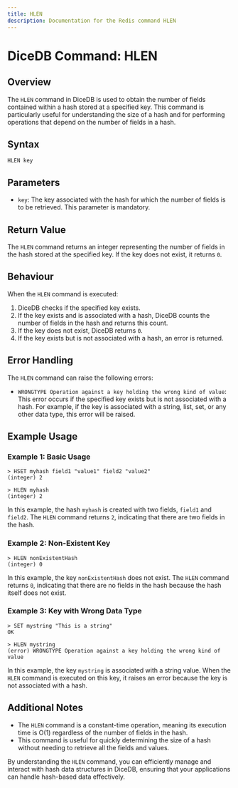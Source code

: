 ```yaml
---
title: HLEN
description: Documentation for the Redis command HLEN
---
```


# DiceDB Command: HLEN

## Overview

The `HLEN` command in DiceDB is used to obtain the number of fields contained within a hash stored at a specified key. This command is particularly useful for understanding the size of a hash and for performing operations that depend on the number of fields in a hash.

## Syntax

```
HLEN key
```

## Parameters

- `key`: The key associated with the hash for which the number of fields is to be retrieved. This parameter is mandatory.

## Return Value

The `HLEN` command returns an integer representing the number of fields in the hash stored at the specified key. If the key does not exist, it returns `0`.

## Behaviour

When the `HLEN` command is executed:

1. DiceDB checks if the specified key exists.
1. If the key exists and is associated with a hash, DiceDB counts the number of fields in the hash and returns this count.
1. If the key does not exist, DiceDB returns `0`.
1. If the key exists but is not associated with a hash, an error is returned.

## Error Handling

The `HLEN` command can raise the following errors:

- `WRONGTYPE Operation against a key holding the wrong kind of value`: This error occurs if the specified key exists but is not associated with a hash. For example, if the key is associated with a string, list, set, or any other data type, this error will be raised.

## Example Usage

### Example 1: Basic Usage

```DiceDB
> HSET myhash field1 "value1" field2 "value2"
(integer) 2

> HLEN myhash
(integer) 2
```

In this example, the hash `myhash` is created with two fields, `field1` and `field2`. The `HLEN` command returns `2`, indicating that there are two fields in the hash.

### Example 2: Non-Existent Key

```DiceDB
> HLEN nonExistentHash
(integer) 0
```

In this example, the key `nonExistentHash` does not exist. The `HLEN` command returns `0`, indicating that there are no fields in the hash because the hash itself does not exist.

### Example 3: Key with Wrong Data Type

```DiceDB
> SET mystring "This is a string"
OK

> HLEN mystring
(error) WRONGTYPE Operation against a key holding the wrong kind of value
```

In this example, the key `mystring` is associated with a string value. When the `HLEN` command is executed on this key, it raises an error because the key is not associated with a hash.

## Additional Notes

- The `HLEN` command is a constant-time operation, meaning its execution time is O(1) regardless of the number of fields in the hash.
- This command is useful for quickly determining the size of a hash without needing to retrieve all the fields and values.

By understanding the `HLEN` command, you can efficiently manage and interact with hash data structures in DiceDB, ensuring that your applications can handle hash-based data effectively.

